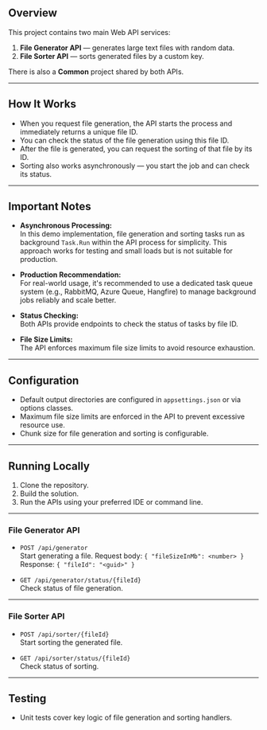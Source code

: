 ## Overview

This project contains two main Web API services:

1. **File Generator API** — generates large text files with random data.  
2. **File Sorter API** — sorts generated files by a custom key.

There is also a **Common** project shared by both APIs.

---

## How It Works

- When you request file generation, the API starts the process and immediately returns a unique file ID.  
- You can check the status of the file generation using this file ID.  
- After the file is generated, you can request the sorting of that file by its ID.  
- Sorting also works asynchronously — you start the job and can check its status.

---

## Important Notes

- **Asynchronous Processing:**  
  In this demo implementation, file generation and sorting tasks run as background `Task.Run` within the API process for simplicity. This approach works for testing and small loads but is not suitable for production.

- **Production Recommendation:**  
  For real-world usage, it's recommended to use a dedicated task queue system (e.g., RabbitMQ, Azure Queue, Hangfire) to manage background jobs reliably and scale better.

- **Status Checking:**  
  Both APIs provide endpoints to check the status of tasks by file ID.

- **File Size Limits:**  
  The API enforces maximum file size limits to avoid resource exhaustion.

---

## Configuration

- Default output directories are configured in `appsettings.json` or via options classes.  
- Maximum file size limits are enforced in the API to prevent excessive resource use.  
- Chunk size for file generation and sorting is configurable.

---

## Running Locally

1. Clone the repository.  
2. Build the solution.  
3. Run the APIs using your preferred IDE or command line.

---

### File Generator API

- `POST /api/generator`  
  Start generating a file. Request body: `{ "fileSizeInMb": <number> }`  
  Response: `{ "fileId": "<guid>" }`

- `GET /api/generator/status/{fileId}`  
  Check status of file generation.

---

### File Sorter API

- `POST /api/sorter/{fileId}`  
  Start sorting the generated file.

- `GET /api/sorter/status/{fileId}`  
  Check status of sorting.

---

## Testing

- Unit tests cover key logic of file generation and sorting handlers.
